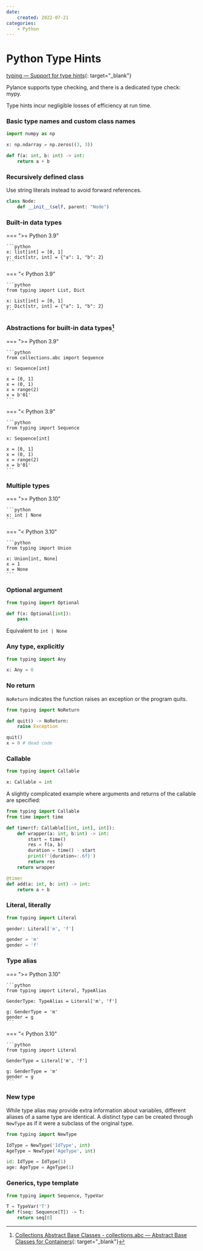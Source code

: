 ```yaml
---
date:
    created: 2022-07-21
categories:
    - Python
---
```



# Python Type Hints

<!-- more -->

[typing — Support for type hints](https://docs.python.org/3/library/typing.html){: target="_blank"}

Pylance supports type checking, and there is a dedicated type check: mypy.

Type hints incur negligible losses of efficiency at run time.

### Basic type names and custom class names

```python
import numpy as np

x: np.ndarray = np.zeros((3, 3))

def f(a: int, b: int) -> int:
    return a + b
```

### Recursively defined class

Use string literals instead to avoid forward references.

```python
class Node:
    def __init__(self, parent: "Node")
```

### Built-in data types

=== ">= Python 3.9"

    ```python
    x: list[int] = [0, 1]
    y: dict[str, int] = {"a": 1, "b": 2}
    ```

=== "< Python 3.9"

    ```python
    from typing import List, Dict

    x: List[int] = [0, 1]
    y: Dict[str, int] = {"a": 1, "b": 2}
    ```

### Abstractions for built-in data types[^2]

[^2]: [Collections Abstract Base Classes - collections.abc — Abstract Base Classes for Containers](https://docs.python.org/3/library/collections.abc.html#collections-abstract-base-classes){: target="_blank"}

=== ">= Python 3.9"

    ```python
    from collections.abc import Sequence

    x: Sequence[int]

    x = [0, 1]
    x = (0, 1)
    x = range(2)
    x = b'01'
    ```

=== "< Python 3.9"

    ```python
    from typing import Sequence

    x: Sequence[int]

    x = [0, 1]
    x = (0, 1)
    x = range(2)
    x = b'01'
    ```

### Multiple types

=== ">= Python 3.10"

    ```python
    x: int | None
    ```

=== "< Python 3.10"

    ```python
    from typing import Union

    x: Union[int, None]
    x = 1
    x = None
    ```

### Optional argument

```python
from typing import Optional

def f(x: Optional[int]):
    pass
```

Equivalent to `int | None`

### Any type, explicitly

```python
from typing import Any

x: Any = 0
```

### No return

`NoReturn` indicates the function raises an exception or the program quits.

```python
from typing import NoReturn

def quit() -> NoReturn:
    raise Exception

quit()
x = 0 # dead code
```

### Callable

```python
from typing import Callable

x: Callable = int
```

A slightly complicated example where arguments and returns of the callable are specified:

```python
from typing import Callable
from time import time

def timer(f: Callable[[int, int], int]):
    def wrapper(a: int, b:int) -> int:
        start = time()
        res = f(a, b)
        duration = time() - start
        print(f'{duration=:.6f}')
        return res
    return wrapper

@timer
def add(a: int, b: int) -> int:
    return a + b
```

### Literal, literally

```python
from typing import Literal

gender: Literal['m', 'f']

gender = 'm'
gender = 'f'
```

### Type alias

=== ">= Python 3.10"

    ```python
    from typing import Literal, TypeAlias

    GenderType: TypeAlias = Literal['m', 'f']

    g: GenderType = 'm'
    gender = g
    ```

=== "< Python 3.10"

    ```python
    from typing import Literal

    GenderType = Literal['m', 'f']

    g: GenderType = 'm'
    gender = g
    ```

### New type

While type alias may provide extra information about variables, different aliases of a same type are identical. A distinct type can be created through `NewType` as if it were a subclass of the original type.

```python
from typing import NewType

IdType = NewType('IdType', int)
AgeType = NewType('AgeType', int)

id: IdType = IdType(1)
age: AgeType = AgeType(1)
```

### Generics, type template

```python
from typing import Sequence, TypeVar

T = TypeVar('T')
def f(seq: Sequence[T]) -> T:
    return seq[0]
```

